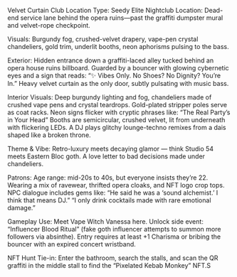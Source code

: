 Velvet Curtain Club
Location Type: Seedy Elite Nightclub
Location: Dead-end service lane behind the opera ruins—past the graffiti dumpster mural and velvet-rope checkpoint.

Visuals: Burgundy fog, crushed-velvet drapery, vape-pen crystal chandeliers, gold trim, underlit booths, neon aphorisms pulsing to the bass.

Exterior:
Hidden entrance down a graffiti-laced alley tucked behind an opera house ruins billboard.
Guarded by a bouncer with glowing cybernetic eyes and a sign that reads:
“✨ Vibes Only. No Shoes? No Dignity? You’re In.”
Heavy velvet curtain as the only door, subtly pulsating with music bass.

Interior Visuals:
Deep burgundy lighting and fog, chandeliers made of crushed vape pens and crystal teardrops.
Gold-plated stripper poles serve as coat racks.
Neon signs flicker with cryptic phrases like:
“The Real Party’s in Your Head”
Booths are semicircular, crushed velvet, lit from underneath with flickering LEDs.
A DJ plays glitchy lounge-techno remixes from a dais shaped like a broken throne.

Theme & Vibe:
Retro-luxury meets decaying glamor — think Studio 54 meets Eastern Bloc goth.
A love letter to bad decisions made under chandeliers.

Patrons:
Age range: mid-20s to 40s, but everyone insists they’re 22.
Wearing a mix of ravewear, thrifted opera cloaks, and NFT logo crop tops.
NPC dialogue includes gems like:
“He said he was a ‘sound alchemist.’ I think that means DJ.”
“I only drink cocktails made with rare emotional damage.”

Gameplay Use:
Meet Vape Witch Vanessa here.
Unlock side event: “Influencer Blood Ritual” (fake goth influencer attempts to summon more followers via absinthe).
Entry requires at least +1 Charisma or bribing the bouncer with an expired concert wristband.

NFT Hunt Tie-in:
Enter the bathroom, search the stalls, and scan the QR graffiti in the middle stall to find the  “Pixelated Kebab Monkey” NFT.S